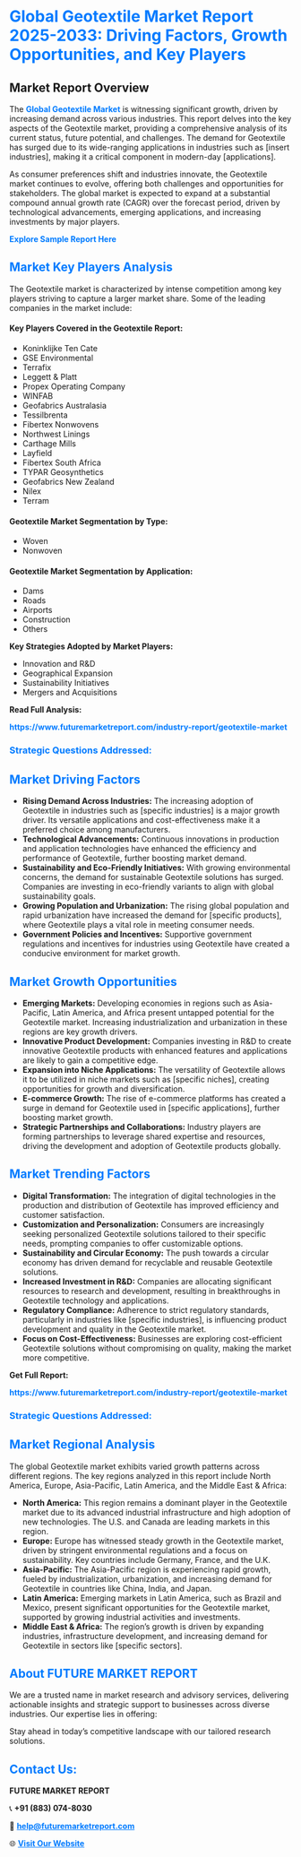 <h1 style="color: #007BFF;">Global Geotextile Market Report 2025-2033: Driving Factors, Growth Opportunities, and Key Players</h1>

<section id="overview">
<h2>Market Report Overview</h2>
<p>The <a href="https://www.futuremarketreport.com/industry-report/geotextile-market" style="color: #007BFF; text-decoration: none;"><strong>Global Geotextile Market</strong></a> is witnessing significant growth, driven by increasing demand across various industries. This report delves into the key aspects of the Geotextile market, providing a comprehensive analysis of its current status, future potential, and challenges. The demand for Geotextile has surged due to its wide-ranging applications in industries such as [insert industries], making it a critical component in modern-day [applications].</p>
<p>As consumer preferences shift and industries innovate, the Geotextile market continues to evolve, offering both challenges and opportunities for stakeholders. The global market is expected to expand at a substantial compound annual growth rate (CAGR) over the forecast period, driven by technological advancements, emerging applications, and increasing investments by major players.</p>
</section>

<section id="overview">
<p><a href="https://www.futuremarketreport.com/request-sample/reportId=107338" style="color: #007BFF; text-decoration: none;"><strong>Explore Sample Report Here</strong></a></p>
</section>

<section id="key-players">
<h2 style="color: #007BFF;">Market Key Players Analysis</h2>
<p>The Geotextile market is characterized by intense competition among key players striving to capture a larger market share. Some of the leading companies in the market include:</p>
<h4>Key Players Covered in the Geotextile Report:</h4>
<ul><li>Koninklijke Ten Cate</li><li>GSE Environmental</li><li>Terrafix</li><li>Leggett &amp; Platt</li><li>Propex Operating Company</li><li>WINFAB</li><li>Geofabrics Australasia</li><li>Tessilbrenta</li><li>Fibertex Nonwovens</li><li>Northwest Linings</li><li>Carthage Mills</li><li>Layfield</li><li>Fibertex South Africa</li><li>TYPAR Geosynthetics</li><li>Geofabrics New Zealand</li><li>Nilex</li><li>Terram</li></ul>
<h4>Geotextile Market Segmentation by Type:</h4>
<ul><li>Woven</li><li>Nonwoven</li></ul>

<h4>Geotextile Market Segmentation by Application:</h4>
<ul><li>Dams</li><li>Roads</li><li>Airports</li><li>Construction</li><li>Others</li></ul>
<p><strong>Key Strategies Adopted by Market Players:</strong></p>
<ul>
<li>Innovation and R&D</li>
<li>Geographical Expansion</li>
<li>Sustainability Initiatives</li>
<li>Mergers and Acquisitions</li>
</ul>
</section>

<section>
<p><strong>Read Full Analysis: </strong></p><a href="https://www.futuremarketreport.com/industry-report/geotextile-market" style="color: #007BFF; text-decoration: none;"><strong>https://www.futuremarketreport.com/industry-report/geotextile-market</strong></a>
<h3 style="color: #007BFF;">Strategic Questions Addressed:</h3>
</section>

<section id="driving-factors">
<h2 style="color: #007BFF;">Market Driving Factors</h2>
<ul>
<li><strong>Rising Demand Across Industries:</strong> The increasing adoption of Geotextile in industries such as [specific industries] is a major growth driver. Its versatile applications and cost-effectiveness make it a preferred choice among manufacturers.</li>
<li><strong>Technological Advancements:</strong> Continuous innovations in production and application technologies have enhanced the efficiency and performance of Geotextile, further boosting market demand.</li>
<li><strong>Sustainability and Eco-Friendly Initiatives:</strong> With growing environmental concerns, the demand for sustainable Geotextile solutions has surged. Companies are investing in eco-friendly variants to align with global sustainability goals.</li>
<li><strong>Growing Population and Urbanization:</strong> The rising global population and rapid urbanization have increased the demand for [specific products], where Geotextile plays a vital role in meeting consumer needs.</li>
<li><strong>Government Policies and Incentives:</strong> Supportive government regulations and incentives for industries using Geotextile have created a conducive environment for market growth.</li>
</ul>
</section>

<section id="growth-opportunities">
<h2 style="color: #007BFF;">Market Growth Opportunities</h2>
<ul>
<li><strong>Emerging Markets:</strong> Developing economies in regions such as Asia-Pacific, Latin America, and Africa present untapped potential for the Geotextile market. Increasing industrialization and urbanization in these regions are key growth drivers.</li>
<li><strong>Innovative Product Development:</strong> Companies investing in R&D to create innovative Geotextile products with enhanced features and applications are likely to gain a competitive edge.</li>
<li><strong>Expansion into Niche Applications:</strong> The versatility of Geotextile allows it to be utilized in niche markets such as [specific niches], creating opportunities for growth and diversification.</li>
<li><strong>E-commerce Growth:</strong> The rise of e-commerce platforms has created a surge in demand for Geotextile used in [specific applications], further boosting market growth.</li>
<li><strong>Strategic Partnerships and Collaborations:</strong> Industry players are forming partnerships to leverage shared expertise and resources, driving the development and adoption of Geotextile products globally.</li>
</ul>
</section>

<section id="trending-factors">
<h2 style="color: #007BFF;">Market Trending Factors</h2>
<ul>
<li><strong>Digital Transformation:</strong> The integration of digital technologies in the production and distribution of Geotextile has improved efficiency and customer satisfaction.</li>
<li><strong>Customization and Personalization:</strong> Consumers are increasingly seeking personalized Geotextile solutions tailored to their specific needs, prompting companies to offer customizable options.</li>
<li><strong>Sustainability and Circular Economy:</strong> The push towards a circular economy has driven demand for recyclable and reusable Geotextile solutions.</li>
<li><strong>Increased Investment in R&D:</strong> Companies are allocating significant resources to research and development, resulting in breakthroughs in Geotextile technology and applications.</li>
<li><strong>Regulatory Compliance:</strong> Adherence to strict regulatory standards, particularly in industries like [specific industries], is influencing product development and quality in the Geotextile market.</li>
<li><strong>Focus on Cost-Effectiveness:</strong> Businesses are exploring cost-efficient Geotextile solutions without compromising on quality, making the market more competitive.</li>
</ul>
</section>

<section>
<p><strong>Get Full Report: </strong></p><a href="https://www.futuremarketreport.com/industry-report/geotextile-market" style="color: #007BFF; text-decoration: none;"><strong>https://www.futuremarketreport.com/industry-report/geotextile-market</strong></a>
<h3 style="color: #007BFF;">Strategic Questions Addressed:</h3>
</section>


<section id="regional-analysis">
<h2 style="color: #007BFF;">Market Regional Analysis</h2>
<p>The global Geotextile market exhibits varied growth patterns across different regions. The key regions analyzed in this report include North America, Europe, Asia-Pacific, Latin America, and the Middle East & Africa:</p>
<ul>
<li><strong>North America:</strong> This region remains a dominant player in the Geotextile market due to its advanced industrial infrastructure and high adoption of new technologies. The U.S. and Canada are leading markets in this region.</li>
<li><strong>Europe:</strong> Europe has witnessed steady growth in the Geotextile market, driven by stringent environmental regulations and a focus on sustainability. Key countries include Germany, France, and the U.K.</li>
<li><strong>Asia-Pacific:</strong> The Asia-Pacific region is experiencing rapid growth, fueled by industrialization, urbanization, and increasing demand for Geotextile in countries like China, India, and Japan.</li>
<li><strong>Latin America:</strong> Emerging markets in Latin America, such as Brazil and Mexico, present significant opportunities for the Geotextile market, supported by growing industrial activities and investments.</li>
<li><strong>Middle East & Africa:</strong> The region’s growth is driven by expanding industries, infrastructure development, and increasing demand for Geotextile in sectors like [specific sectors].</li>
</ul>
</section>

<footer>
<h2 style="color: #007BFF;">About FUTURE MARKET REPORT</h2>
<p>We are a trusted name in market research and advisory services, delivering actionable insights and strategic support to businesses across diverse industries. Our expertise lies in offering:</p>

<p>Stay ahead in today’s competitive landscape with our tailored research solutions.</p>

<h2 style="color: #007BFF;">Contact Us:</h2>
<p><strong>FUTURE MARKET REPORT</strong></p>
<p>📞 <strong>+91 (883) 074-8030</strong></p>
<p>📧 <strong><a href="mailto:help@futuremarketreport.com" style="color: #007BFF;">help@futuremarketreport.com</a></strong></p>
<p>🌐 <strong><a href="https://www.futuremarketreport.com/" style="color: #007BFF;">Visit Our Website</a></strong></p>
</footer>